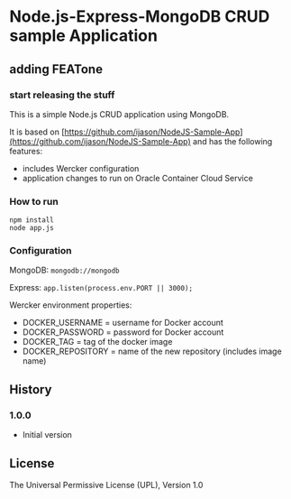 # Node.js-Express-MongoDB CRUD sample Application

## adding FEATone 

### start releasing the stuff


This is a simple Node.js CRUD application using MongoDB.

It is based on
[https://github.com/ijason/NodeJS-Sample-App](https://github.com/ijason/NodeJS-Sample-App) and has the following features:

+ includes Wercker configuration
+ application changes to run on Oracle Container Cloud Service

### How to run

	npm install
	node app.js

### Configuration

MongoDB: `mongodb://mongodb`

Express: `app.listen(process.env.PORT || 3000);`

Wercker environment properties:

+ DOCKER\_USERNAME = username for Docker account
+ DOCKER\_PASSWORD = password for Docker account
+ DOCKER\_TAG = tag of the docker image
+ DOCKER\_REPOSITORY = name of the new repository (includes image name)

## History

### 1.0.0

- Initial version

## License

The Universal Permissive License (UPL), Version 1.0

